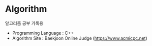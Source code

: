# Algorithm
알고리즘 공부 기록용

- Programming Language : C++
- Algorithm Site : Baekjoon Online Judge (https://www.acmicpc.net)
